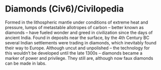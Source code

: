 # Diamonds (Civ6)/Civilopedia

Formed in the lithospheric mantle under conditions of extreme heat and pressure, lumps of metastable allotropes of carbon – better known as diamonds – have fueled wonder and greed in civilization since the days of ancient India. Found in deposits near the surface, by the 4th Century BC several Indian settlements were trading in diamonds, which inevitably found their way to Europe. Although uncut and unpolished – the technology for this wouldn’t be developed until the late 1300s – diamonds became a marker of power and privilege. They still are, although now faux diamonds can be made in labs.